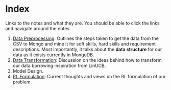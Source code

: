 # Index
Links to the notes and what they are. You should be able to click the links and navigate around the notes.
1. [Data Preprocessing](CB-Notes/data_preprocessing.md): Outlines the steps taken to get the data from the CSV to Mongo and mine it for soft skills, hard skills and requirement descriptions. Most importantly, it talks about the **data structure** for our data as it exists currently in MongoDB.
2. [Data Transformation](CB-Notes/data_transformation.md): Discussion on the ideas behind how to transform our data borrowing inspiration from LinUCB.
3. Model Design.
4. [RL Formulation](CB-Notes/rl_formulation.md): Current thoughts and views on the RL formulation of our problem.